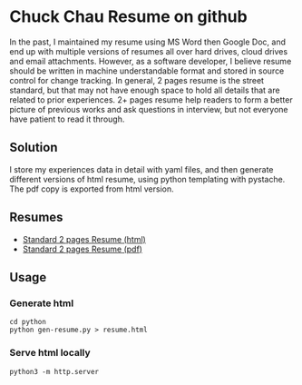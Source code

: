 # Chuck Chau Resume on github
In the past, I maintained my resume using MS Word then Google Doc, and end up with multiple versions of resumes all over hard drives, cloud drives and email attachments.  However, as a software developer, I believe resume should be written in machine understandable format and stored in source control for change tracking.  In general, 2 pages resume is the street standard, but that may not have enough space to hold all details that are related to prior experiences.  2+ pages resume help readers to form a better picture of previous works and ask questions in interview, but not everyone have patient to read it through.

## Solution
I store my experiences data in detail with yaml files, and then generate different versions of html resume, using python templating with pystache.  The pdf copy is exported from html version.

## Resumes
+ [Standard 2 pages Resume (html)](http://htmlpreview.github.io/?https://github.com/volkstrader/resume/blob/master/python/resume.html)
+ [Standard 2 pages Resume (pdf)](https://github.com/volkstrader/resume/blob/master/Chuck%20Chau%20Resume%20Standard.pdf)

## Usage
### Generate html
    cd python
    python gen-resume.py > resume.html
    
### Serve html locally
    python3 -m http.server
